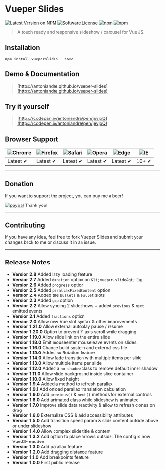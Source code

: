 # Vueper Slides

[![Latest Version on NPM](https://img.shields.io/npm/v/vueperslides.svg)](https://npmjs.com/package/vueperslides)
[![Software License](https://img.shields.io/badge/license-MIT-brightgreen.svg)](LICENSE.md)
[![npm](https://img.shields.io/npm/dt/vueperslides.svg)](https://www.npmjs.com/package/vueperslides)
[![npm](https://img.shields.io/npm/dw/vueperslides.svg)](https://www.npmjs.com/package/vueperslides)

> A touch ready and responsive slideshow / carousel for Vue JS.

## Installation

```
npm install vueperslides --save
```

## Demo & Documentation
> [https://antoniandre.github.io/vueper-slides](https://antoniandre.github.io/vueper-slides)

## Try it yourself
> [https://codepen.io/antoniandre/pen/jevjoQ](https://codepen.io/antoniandre/pen/jevjoQ)

## Browser Support
![Chrome](https://raw.github.com/alrra/browser-logos/master/src/chrome/chrome_48x48.png) | ![Firefox](https://raw.github.com/alrra/browser-logos/master/src/firefox/firefox_48x48.png) | ![Safari](https://raw.github.com/alrra/browser-logos/master/src/safari/safari_48x48.png) | ![Opera](https://raw.github.com/alrra/browser-logos/master/src/opera/opera_48x48.png) | ![Edge](https://raw.github.com/alrra/browser-logos/master/src/edge/edge_48x48.png) | ![IE](https://raw.github.com/alrra/browser-logos/master/src/archive/internet-explorer_9-11/internet-explorer_9-11_48x48.png) |
--- | --- | --- | --- | --- | --- |
Latest ✔ | Latest ✔ | Latest ✔ | Latest ✔ | Latest ✔ | 10+ ✔ |


___


## Donation

If you want to support the project, you can buy me a beer!

[![paypal](https://www.paypalobjects.com/en_AU/i/btn/btn_donateCC_LG.gif)](https://www.paypal.me/antoniandre1)
Thank you!


___


## Contributing

If you have any idea, feel free to fork Vueper Slides and submit your changes back to me or discuss it in an issue.


___


## Release Notes

- __Version 2.8__ Added lazy loading feature
- __Version 2.7__ Added `duration` option on `&lt;vueper-slide&gt;` tag
- __Version 2.6__ Added `progress` option
- __Version 2.5__ Added `parallaxFixedContent` option
- __Version 2.4__ Added the `bullets` &amp; `bullet` slots
- __Version 2.3__ Added `gap` option
- __Version 2.2__ Allow syncing 2 slideshows + added `previous` &amp; `next` emitted events
- __Version 2.1__ Added `fractions` option
- __Version 2.0__ Allow new Vue slot syntax &amp; other improvements
- __Version 1.21.0__ Allow external autoplay pause / resume
- __Version 1.20.0__ Option to prevent Y-axis scroll while dragging
- __Version 1.19.0__ Allow slide link on the entire slide
- __Version 1.18.0__ Emit mouseenter mouseleave events on slides
- __Version 1.16.0__ Change build system and external css file
- __Version 1.15.0__ Added `3D` Rotation feature
- __Version 1.14.0__ Allow fade transition with multiple items per slide
- __Version 1.13.0__ Allow multiple items per slide
- __Version 1.12.0__ Added a `no-shadow` class to remove default inner shadow
- __Version 1.11.0__ Allow slide background inside slide container
- __Version 1.10.0__ Allow fixed height
- __Version 1.9.4__ Added a method to refresh parallax
- __Version 1.9.1__ Add onload parallax translation calculation
- __Version 1.9.0__ Add `previous()` &amp; `next()` methods for external controls
- __Version 1.8.0__ Add animated class while slideshow is animated
- __Version 1.7.0__ Improve slide data reactivity &amp; allow to refresh clones on drag
- __Version 1.6.0__ Externalize CSS &amp; add accessibility attributes
- __Version 1.5.0__ Add transition speed param &amp; slide content outside above or under slideshow
- __Version 1.4.0__ Allow complex slide title &amp; content
- __Version 1.3.2__ Add option to place arrows outside. The config is now VueJS-reactive
- __Version 1.3.0__ Add parallax feature
- __Version 1.2.0__ Add dragging distance feature
- __Version 1.1.0__ Add breakpoints feature
- __Version 1.0.0__ First public release
